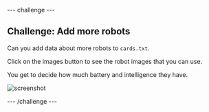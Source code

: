 --- challenge ---

## Challenge: Add more robots

Can you add data about more robots to `cards.txt`. 

Click on the images button to see the robot images that you can use. 

You get to decide how much battery and intelligence they have.

![screenshot](images/robotrumps-yellow.png)

--- /challenge ---